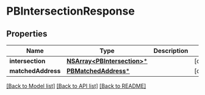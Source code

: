 # PBIntersectionResponse

## Properties
Name | Type | Description | Notes
------------ | ------------- | ------------- | -------------
**intersection** | [**NSArray&lt;PBIntersection&gt;***](PBIntersection.md) |  | [optional] 
**matchedAddress** | [**PBMatchedAddress***](PBMatchedAddress.md) |  | [optional] 

[[Back to Model list]](../README.md#documentation-for-models) [[Back to API list]](../README.md#documentation-for-api-endpoints) [[Back to README]](../README.md)


